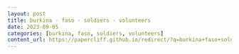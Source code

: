 ```yaml
---
layout: post
title: burkina · faso · soldiers · volunteers
date: 2023-09-05
categories: [burkina, faso, soldiers, volunteers]
content_url: https://papercliff.github.io/redirect/?q=burkina+faso+soldiers+volunteers&tbs=cdr:1,cd_min:9/4/2023,cd_max:9/6/2023
---
```

